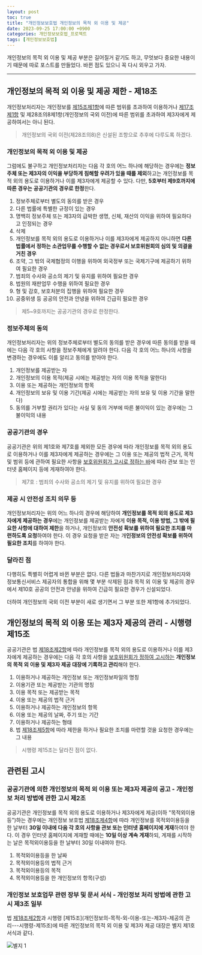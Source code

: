 ```yaml
---
layout: post
toc: true
title: "개인정보보호법 개인정보의 목적 외 이용 및 제공"
date: 2023-09-25 17:00:00 +0900
categories: 개인정보보호법_프로젝트
tags: [개인정보보호법]
---
```

개인정보의 목적 외 이용 및 제공 부분은 길어질거 같기도 하고, 무엇보다 중요한 내용이기 때문에 따로 포스트를 만들었다. 바뀐 점도 있으니 꼭 다시 외우고 가자.

---

## 개인정보의 목적 외 이용 및 제공 제한 - 제18조

개인정보처리자는 개인정보를 [제15조제1항](https://ohthecomet.github.io/%EA%B0%9C%EC%9D%B8%EC%A0%95%EB%B3%B4%EB%B3%B4%ED%98%B8%EB%B2%95_%ED%94%84%EB%A1%9C%EC%A0%9D%ED%8A%B8/2023/09/24/%EA%B0%9C%EC%9D%B8%EC%A0%95%EB%B3%B4%EB%B3%B4%ED%98%B8%EB%B2%95-%EA%B0%9C%EC%9D%B8%EC%A0%95%EB%B3%B4%EC%9D%98-%EC%9D%BC%EB%B0%98%EC%A0%81-%EC%B2%98%EB%A6%AC.html#%EA%B0%9C%EC%9D%B8%EC%A0%95%EB%B3%B4%EC%9D%98-%EC%88%98%EC%A7%91-%EB%B0%8F-%EC%9D%B4%EC%9A%A9---%EC%A0%9C15%EC%A1%B0)에 따른 범위를 초과하여 이용하거나 [제17조제1항](https://ohthecomet.github.io/%EA%B0%9C%EC%9D%B8%EC%A0%95%EB%B3%B4%EB%B3%B4%ED%98%B8%EB%B2%95_%ED%94%84%EB%A1%9C%EC%A0%9D%ED%8A%B8/2023/09/24/%EA%B0%9C%EC%9D%B8%EC%A0%95%EB%B3%B4%EB%B3%B4%ED%98%B8%EB%B2%95-%EA%B0%9C%EC%9D%B8%EC%A0%95%EB%B3%B4%EC%9D%98-%EC%9D%BC%EB%B0%98%EC%A0%81-%EC%B2%98%EB%A6%AC.html#%EA%B0%9C%EC%9D%B8%EC%A0%95%EB%B3%B4%EC%9D%98-%EC%A0%9C%EA%B3%B5---%EC%A0%9C17%EC%A1%B0) 및 제28조의8제1항(개인정보의 국외 이전)에 따른 범위를 초과하여 제3자에게 제공하여서는 아니 된다.

 > 개인정보의 국외 이전(제28조의8)은 신설된 조항으로 추후에 다루도록 하겠다.

### 개인정보의 목적 외 이용 및 제공

그럼에도 불구하고 개인정보처리자는 다음 각 호의 어느 하나에 해당하는 경우에는 **정보주체 또는 제3자의 이익을 부당하게 침해할 우려가 있을 때를 제외**하고는 개인정보를 목적 외의 용도로 이용하거나 이를 제3자에게 제공할 수 있다. 다만, **5호부터 제9호까지에 따른 경우는 공공기관의 경우로 한정**한다.

 1. 정보주체로부터 별도의 동의를 받은 경우
 2. 다른 법률에 특별한 규정이 있는 경우
 3. 명백히 정보주체 또는 제3자의 급박한 생명, 신체, 재산의 이익을 위하여 필요하다고 인정되는 경우
 4. 삭제
 5. 개인정보를 목적 외의 용도로 이용하거나 이를 제3자에게 제공하지 아니하면 **다른 법률에서 정하는 소관업무를 수행할 수 없는 경우로서 보호위원회의 심의 및 의결을 거친 경우**
 6. 조약, 그 밖의 국제협정의 이행을 위하여 외국정부 또는 국제기구에 제공하기 위하여 필요한 경우
 7. 범죄의 수사와 공소의 제기 및 유지를 위하여 필요한 경우
 8. 법원의 재판업무 수행을 위하여 필요한 경우
 9. 형 및 감호, 보호처분의 집행을 위하여 필요한 경우
 10. 공중위생 등 공공의 안전과 안녕을 위하여 긴급히 필요한 경우

  > 제5~9호까지는 공공기관의 경우로 한정한다.

### 정보주체의 동의

개인정보처리자는 위의 정보주체로부터 별도의 동의를 받은 경우에 따른 동의를 받을 때에는 다음 각 호의 사항을 정보주체에게 알려야 한다. 다음 각 호의 어느 하나의 사항을 변경하는 경우에도 이를 알리고 동의를 받아야 한다.

 1. 개인정보를 제공받는 자
 2. 개인정보의 이용 목적(제공 시에는 제공받는 자의 이용 목적을 말한다)
 3. 이용 또는 제공하는 개인정보의 항목
 4. 개인정보의 보유 및 이용 기간(제공 시에는 제공받는 자의 보유 및 이용 기간을 말한다)
 5. 동의를 거부할 권리가 있다는 사실 및 동의 거부에 따른 불이익이 있는 경우에는 그 불이익의 내용

### 공공기관의 경우

공공기관은 위의 제1호와 제7호를 제외한 모든 경우에 따라 개인정보를 목적 외의 용도로 이용하거나 이를 제3자에게 제공하는 경우에는 그 이용 또는 제공의 법적 근거, 목적 및 범위 등에 관하여 필요한 사항을 [보호위원회가 고시로 정하는 바](#공공기관에-의한-개인정보의-목적-외-이용-또는-제3자-제공의-공고---개인정보-처리-방법에-관한-고시-제2조)에 따라 관보 또는 인터넷 홈페이지 등에 게재하여야 한다.

 > 제7호 : 범죄의 수사와 공소의 제기 및 유지를 위하여 필요한 경우

### 제공 시 안전성 조치 의무 등

개인정보처리자는 위의 어느 하나의 경우에 해당하여 **개인정보를 목적 외의 용도로 제3자에게 제공하는 경우**에는 개인정보를 제공받는 자에게 **이용 목적, 이용 방법, 그 밖에 필요한 사항에 대하여 제한**을 하거나, 개인정보의 **안전성 확보를 위하여 필요한 조치를 마련하도록 요청**하여야 한다. 이 경우 요청을 받은 자는 개**인정보의 안전성 확보를 위하여 필요한 조치**를 하여야 한다.

### 달라진 점

다행히도 특별히 어렵게 바뀐 부분은 없다. 다른 법들과 마찬가지로 개인정보처리자와 정보통신서비스 제공자의 통합을 위해 몇 부분 삭제된 점과 목적 외 이용 및 제공의 경우에서 제10호 공공의 안전과 안녕을 위하여 긴급히 필요한 경우가 신설되었다.

더하여 개인정보의 국외 이전 부분이 새로 생기면서 그 부분 또한 제1항에 추가되었다.

## 개인정보의 목적 외 이용 또는 제3자 제공의 관리 - 시행령 제15조

공공기관은 법 [제18조제2항](#개인정보의-목적-외-이용-및-제공)에 따라 개인정보를 목적 외의 용도로 이용하거나 이를 제3자에게 제공하는 경우에는 다음 각 호의 사항을 [보호위원회가 정하여 고시하는](#개인정보-보호업무-관련-장부-및-문서-서식---개인정보-처리-방법에-관한-고시-제3조-일부) **개인정보의 목적 외 이용 및 제3자 제공 대장에 기록하고 관리**해야 한다.

 1. 이용하거나 제공하는 개인정보 또는 개인정보파일의 명칭
 2. 이용기관 또는 제공받는 기관의 명칭
 3. 이용 목적 또는 제공받는 목적
 4. 이용 또는 제공의 법적 근거
 5. 이용하거나 제공하는 개인정보의 항목
 6. 이용 또는 제공의 날짜, 주기 또는 기간
 7. 이용하거나 제공하는 형태
 8. 법 [제18조제5항](#제공-시-안전성-조치-의무-등)에 따라 제한을 하거나 필요한 조치를 마련할 것을 요청한 경우에는 그 내용

 > 시행령 제15조는 달라진 점이 없다.

## 관련된 고시

### 공공기관에 의한 개인정보의 목적 외 이용 또는 제3자 제공의 공고 - 개인정보 처리 방법에 관한 고시 제2조

공공기관은 개인정보를 목적 외의 용도로 이용하거나 제3자에게 제공(이하 "목적외이용등")하는 경우에는 개인정보 보호법 [제18조제4항](#공공기관의-경우)에 따라 개인정보를 목적외이용등을 한 날부터 **30일 이내에 다음 각 호의 사항을 관보 또는 인터넷 홈페이지에 게재**하여야 한다. 이 경우 인터넷 홈페이지에 게재할 때에는 **10일 이상 계속 게재**하되, 게재를 시작하는 날은 목적외이용등을 한 날부터 30일 이내여야 한다.

 1. 목적외이용등을 한 날짜
 2. 목적외이용등의 법적 근거
 3. 목적외이용등의 목적
 4. 목적외이용등을 한 개인정보의 항목(구성)

### 개인정보 보호업무 관련 장부 및 문서 서식 - 개인정보 처리 방법에 관한 고시 제3조 일부

법 [제18조제2항](#개인정보의-목적-외-이용-및-제공)과 시행령 [제15조](개인정보의-목적-외-이용-또는-제3자-제공의 관리---시행령-제15조)에 따른 개인정보의 목적 외 이용 및 제3자 제공 대장은 별지 제1호서식과 같다.

![별지 1](https://www.law.go.kr/LSW/flDownload.do?flSeq=74484421)